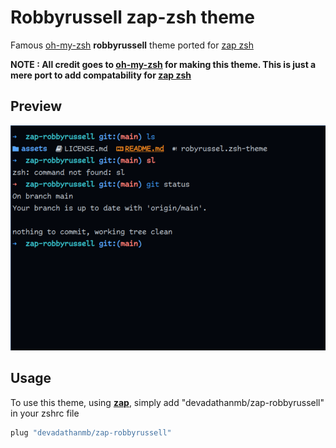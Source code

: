 # Robbyrussell zap-zsh theme

Famous [oh-my-zsh](https://ohmyz.sh/) **robbyrussell** theme ported for [zap zsh](https://www.zapzsh.com/)

**NOTE : All credit goes to [oh-my-zsh](https://ohmyz.sh/) for making this theme. This is just a mere port to add compatability for [zap zsh](https://www.zapzsh.com/)**

## Preview

![Preview image](assets/preview.png)

## Usage

To use this theme, using **[zap](https://www.zapzsh.com)**, simply add "devadathanmb/zap-robbyrussell" in your zshrc file

```zsh
plug "devadathanmb/zap-robbyrussell"
```
